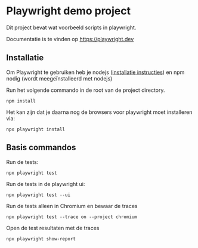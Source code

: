 # Playwright demo project

Dit project bevat wat voorbeeld scripts in playwright.

Documentatie is te vinden op <https://playwright.dev>

## Installatie

Om Playwright te gebruiken heb je nodejs ([installatie instructies](https://nodejs.org/en/download/prebuilt-installer)) en npm nodig (wordt meegeïnstalleerd met nodejs)

Run het volgende commando in de root van de project directory.

```shell
npm install
```

Het kan zijn dat je daarna nog de browsers voor playwright moet installeren via:

```shell
npx playwright install
```

## Basis commandos

Run de tests:

```shell
npx playwright test
```

Run de tests in de playwright ui:

```shell
npx playwright test --ui
```

Run de tests alleen in Chromium en bewaar de traces

```shell
npx playwright test --trace on --project chromium
```

Open de test resultaten met de traces

```shell
npx playwright show-report
```
